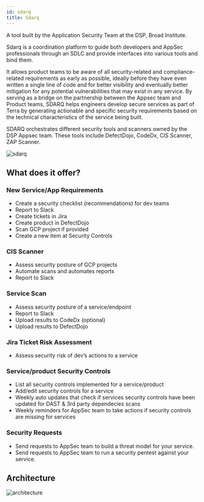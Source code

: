 ```yaml
---
id: sdarq
title: Sdarq
---
```


A tool built by the Application Security Team at the DSP, Broad Institute.

Sdarq is a coordination platform to guide both developers and AppSec professionals through an SDLC and provide interfaces into various tools and bind them.

It allows product teams to be aware of all security-related and compliance-related requirements as early as possible, ideally before they have even written a single line of code and for better visibility and eventually better mitigation for any potential vulnerabilities that may exist in any service. By serving as a bridge on the partnership between the Appsec team and Product teams, SDARQ helps engineers develop secure services as part of Terra by generating actionable and specific security requirements based on the technical characteristics of the service being built.

SDARQ orchestrates different security tools and scanners owned by the DSP Appsec team. These tools include DefectDojo, CodeDx, CIS Scanner, ZAP Scanner.

![sdarq](https://broadinstitute.github.io/dsp-appsec-infrastructure-apps/img/sdarq_app.png)

## What does it offer?

### New Service/App Requirements

- Create a security checklist (recommendations) for dev teams
- Report to Slack
- Create tickets in Jira
- Create product in DefectDojo
- Scan GCP project if provided
- Create a new item at Security Controls

### CIS Scanner

- Assess security posture of GCP projects
- Automate scans and automates reports
- Report to Slack

### Service Scan

- Assess security posture of a service/endpoint
- Report to Slack
- Upload results to CodeDx (optional)
- Upload results to DefectDojo

### Jira Ticket Risk Assessment

- Assess security risk of dev’s actions to a service

### Service/product Security Controls

- List all security controls implemented for a service/product
- Add/edit security controls for a service
- Weekly auto updates that check if services security controls have been updated for DAST & 3rd party dependecies scans
- Weekly reminders for AppSec team to take actions if security controls are missing for services

### Security Requests

- Send requests to AppSec team to build a threat model for your service.
- Send requests to AppSec team to run a security pentest against your service.


## Architecture

![architecture](https://broadinstitute.github.io/dsp-appsec-infrastructure-apps/img/sdarq.png)

